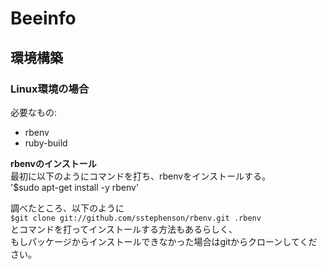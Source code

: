 # Beeinfo

## 環境構築

### Linux環境の場合
必要なもの:  
* rbenv  
* ruby-build  

**rbenvのインストール**  
最初に以下のようにコマンドを打ち、rbenvをインストールする。  
'$sudo apt-get install -y rbenv'  

調べたところ、以下のように  
`$git clone git://github.com/sstephenson/rbenv.git .rbenv`  
とコマンドを打ってインストールする方法もあるらしく、  
もしパッケージからインストールできなかった場合はgitからクローンしてください。  


